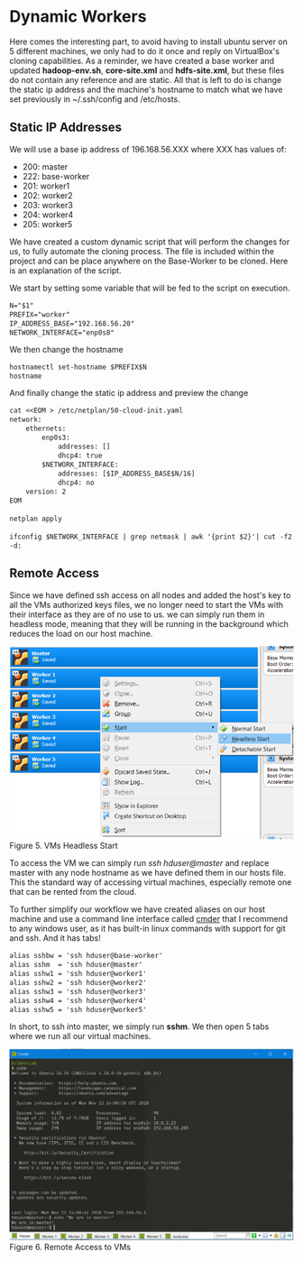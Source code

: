 # Dynamic Workers

Here comes the interesting part, to avoid having to install ubuntu server on 5 different machines, we only had to do it once and reply on VirtualBox's cloning capabilities. As a reminder, we have created a base worker and updated **hadoop-env.sh**, **core-site.xml** and **hdfs-site.xml**, but these files do not contain any reference and are static. All that is left to do is change the static ip address and the machine's hostname to match what we have set previously in ~/.ssh/config and /etc/hosts.

## Static IP Addresses

We will use a base ip address of 196.168.56.XXX where XXX has values of:

* 200: master
* 222: base-worker
* 201: worker1
* 202: worker2
* 203: worker3
* 204: worker4
* 205: worker5


We have created a custom dynamic script that will perform the changes for us, to fully automate the cloning process. The file is included within the project and can be place anywhere on the Base-Worker to be cloned. Here is an explanation of the script.

We start by setting some variable that will be fed to the script on execution.

```
N="$1"
PREFIX="worker"
IP_ADDRESS_BASE="192.168.56.20"
NETWORK_INTERFACE="enp0s8"
```

We then change the hostname

```
hostnamectl set-hostname $PREFIX$N
hostname
```

And finally change the static ip address and preview the change

```
cat <<EOM > /etc/netplan/50-cloud-init.yaml
network:
    ethernets:
        enp0s3:
            addresses: []
            dhcp4: true
        $NETWORK_INTERFACE:
            addresses: [$IP_ADDRESS_BASE$N/16]
            dhcp4: no
    version: 2
EOM

netplan apply

ifconfig $NETWORK_INTERFACE | grep netmask | awk '{print $2}'| cut -f2 -d:
```

## Remote Access

Since we have defined ssh access on all nodes and added the host's key to all the VMs authorized keys files, we no longer need to start the VMs with their interface as they are of no use to us. we can simply run them in headless mode, meaning that they will be running in the background which reduces the load on our host machine.

![alt text](_images/headless.PNG)
<span class="caption">Figure 5. VMs Headless Start</span>

To access the VM we can simply run *ssh hduser@master* and replace master with any node hostname as we have defined them in our hosts file. This the standard way of accessing virtual machines, especially remote one that can be rented from the cloud.

To further simplify our workflow we have created aliases on our host machine and use a command line interface called [cmder](http://cmder.net/) that I recommend to any windows user, as it has built-in linux commands with support for git and ssh. And it has tabs!

```
alias sshbw = 'ssh hduser@base-worker'
alias sshm  = 'ssh hduser@master'
alias sshw1 = 'ssh hduser@worker1'
alias sshw2 = 'ssh hduser@worker2'
alias sshw3 = 'ssh hduser@worker3'
alias sshw4 = 'ssh hduser@worker4'
alias sshw5 = 'ssh hduser@worker5'
```

In short, to ssh into master, we simply run **sshm**. We then open 5 tabs where we run all our virtual machines.

![alt text](_images/cmder.PNG)
<span class="caption">Figure 6. Remote Access to VMs</span>